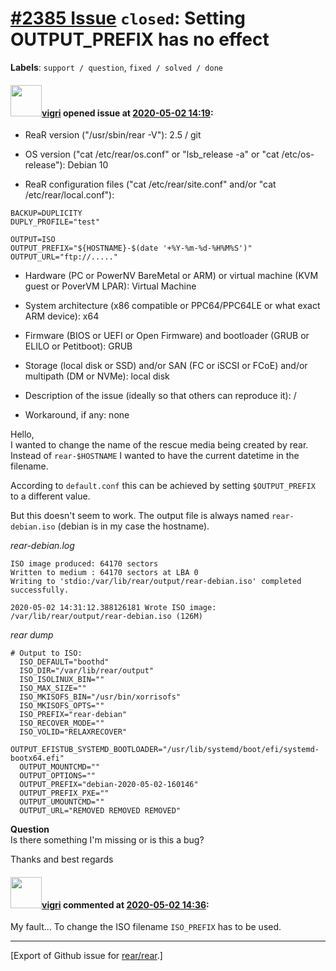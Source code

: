 [\#2385 Issue](https://github.com/rear/rear/issues/2385) `closed`: Setting OUTPUT\_PREFIX has no effect
=======================================================================================================

**Labels**: `support / question`, `fixed / solved / done`

#### <img src="https://avatars.githubusercontent.com/u/2580723?u=3441b7f2517ebc5cf7f559c79d4b9f58c43a0ab2&v=4" width="50">[vigri](https://github.com/vigri) opened issue at [2020-05-02 14:19](https://github.com/rear/rear/issues/2385):

-   ReaR version ("/usr/sbin/rear -V"): 2.5 / git

-   OS version ("cat /etc/rear/os.conf" or "lsb\_release -a" or "cat
    /etc/os-release"): Debian 10

-   ReaR configuration files ("cat /etc/rear/site.conf" and/or "cat
    /etc/rear/local.conf"):

<!-- -->

    BACKUP=DUPLICITY
    DUPLY_PROFILE="test"

    OUTPUT=ISO
    OUTPUT_PREFIX="${HOSTNAME}-$(date '+%Y-%m-%d-%H%M%S')"
    OUTPUT_URL="ftp://....."

-   Hardware (PC or PowerNV BareMetal or ARM) or virtual machine (KVM
    guest or PoverVM LPAR): Virtual Machine

-   System architecture (x86 compatible or PPC64/PPC64LE or what exact
    ARM device): x64

-   Firmware (BIOS or UEFI or Open Firmware) and bootloader (GRUB or
    ELILO or Petitboot): GRUB

-   Storage (local disk or SSD) and/or SAN (FC or iSCSI or FCoE) and/or
    multipath (DM or NVMe): local disk

-   Description of the issue (ideally so that others can reproduce it):
    /

-   Workaround, if any: none

Hello,  
I wanted to change the name of the rescue media being created by rear.
Instead of `rear-$HOSTNAME` I wanted to have the current datetime in the
filename.

According to `default.conf` this can be achieved by setting
`$OUTPUT_PREFIX` to a different value.

But this doesn't seem to work. The output file is always named
`rear-debian.iso` (debian is in my case the hostname).

*rear-debian.log*

    ISO image produced: 64170 sectors
    Written to medium : 64170 sectors at LBA 0
    Writing to 'stdio:/var/lib/rear/output/rear-debian.iso' completed successfully.

    2020-05-02 14:31:12.388126181 Wrote ISO image: /var/lib/rear/output/rear-debian.iso (126M)

*rear dump*

    # Output to ISO:
      ISO_DEFAULT="boothd"
      ISO_DIR="/var/lib/rear/output"
      ISO_ISOLINUX_BIN=""
      ISO_MAX_SIZE=""
      ISO_MKISOFS_BIN="/usr/bin/xorrisofs"
      ISO_MKISOFS_OPTS=""
      ISO_PREFIX="rear-debian"
      ISO_RECOVER_MODE=""
      ISO_VOLID="RELAXRECOVER"
      OUTPUT_EFISTUB_SYSTEMD_BOOTLOADER="/usr/lib/systemd/boot/efi/systemd-bootx64.efi"
      OUTPUT_MOUNTCMD=""
      OUTPUT_OPTIONS=""
      OUTPUT_PREFIX="debian-2020-05-02-160146"
      OUTPUT_PREFIX_PXE=""
      OUTPUT_UMOUNTCMD=""
      OUTPUT_URL="REMOVED REMOVED REMOVED"

**Question**  
Is there something I'm missing or is this a bug?

Thanks and best regards

#### <img src="https://avatars.githubusercontent.com/u/2580723?u=3441b7f2517ebc5cf7f559c79d4b9f58c43a0ab2&v=4" width="50">[vigri](https://github.com/vigri) commented at [2020-05-02 14:36](https://github.com/rear/rear/issues/2385#issuecomment-622963026):

My fault... To change the ISO filename `ISO_PREFIX` has to be used.

------------------------------------------------------------------------

\[Export of Github issue for
[rear/rear](https://github.com/rear/rear).\]
